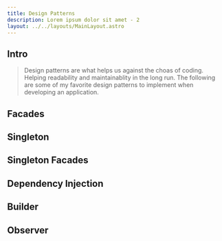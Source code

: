 ```yaml
---
title: Design Patterns
description: Lorem ipsum dolor sit amet - 2
layout: ../../layouts/MainLayout.astro
---
```


## Intro

> Design patterns are what helps us against the choas of coding. Helping readability and maintainablity in the long run. The following are some of my favorite design patterns to implement when developing an application.

## Facades

## Singleton

## Singleton Facades

## Dependency Injection

## Builder

## Observer

